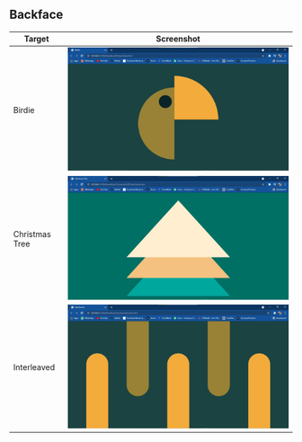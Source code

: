 ## Backface

| Target         | Screenshot                                             |
| -------------- | ------------------------------------------------------ |
| Birdie         | ![birdie.jpg](./Birdie/birdie.jpg)                     |
| Christmas Tree | ![christmasTree](./Christmas%20Tree/christmasTree.jpg) |
| Interleaved    | ![interleaved.jpg](./Interleaved/interleaved.jpg)      |
